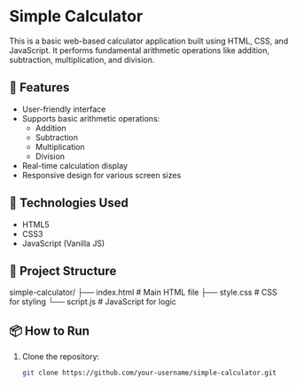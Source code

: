 # Simple Calculator

This is a basic web-based calculator application built using HTML, CSS, and JavaScript. It performs fundamental arithmetic operations like addition, subtraction, multiplication, and division.

## 🔧 Features

- User-friendly interface
- Supports basic arithmetic operations:
  - Addition
  - Subtraction
  - Multiplication
  - Division
- Real-time calculation display
- Responsive design for various screen sizes

## 🚀 Technologies Used

- HTML5
- CSS3
- JavaScript (Vanilla JS)

## 📁 Project Structure

simple-calculator/ ├── index.html # Main HTML file ├── style.css # CSS for styling └── script.js # JavaScript for logic


## 📦 How to Run

1. Clone the repository:
   ```bash
   git clone https://github.com/your-username/simple-calculator.git
